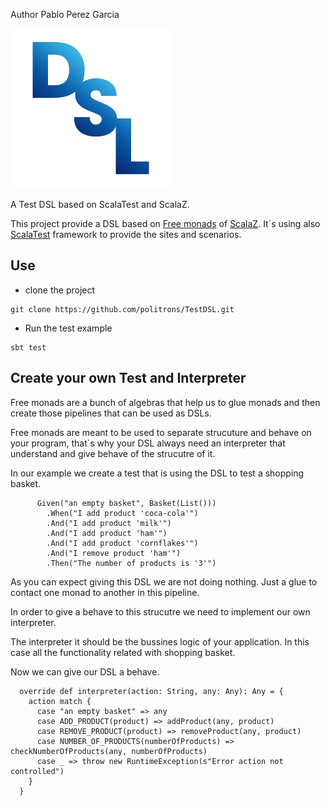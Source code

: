 Author  Pablo Perez Garcia

![My image](src/main/resources/img/dsl-icon.png)


A Test DSL based on ScalaTest and ScalaZ.

This project provide a DSL based on [Free monads](http://eed3si9n.com/learning-scalaz/Free+Monad.html) of [ScalaZ](https://github.com/scalaz/scalaz).
It´s using also [ScalaTest](http://www.scalatest.org/) framework to provide the sites and scenarios.

## Use

* clone the project
```
git clone https://github.com/politrons/TestDSL.git
```
* Run the test example
```
sbt test

```

## Create your own Test and Interpreter

Free monads are a bunch of algebras that help us to glue monads and then create those pipelines that can be used
as DSLs.

Free monads are meant to be used to separate strucuture and behave on your program, that´s why your DSL always need
an interpreter that understand and give behave of the strucutre of it.

In our example we create a test that is using the DSL to test a shopping basket.

```
      Given("an empty basket", Basket(List()))
        .When("I add product 'coca-cola'")
        .And("I add product 'milk'")
        .And("I add product 'ham'")
        .And("I add product 'cornflakes'")
        .And("I remove product 'ham'")
        .Then("The number of products is '3'")
```

As you can expect giving this DSL we are not doing nothing. Just a glue to contact one monad to another in this pipeline.

In order to give a behave to this strucutre we need to implement our own interpreter.

The interpreter it should be the bussines logic of your application. In this case all the functionality related with shopping basket.

Now we can give our DSL a behave.

```
  override def interpreter(action: String, any: Any): Any = {
    action match {
      case "an empty basket" => any
      case ADD_PRODUCT(product) => addProduct(any, product)
      case REMOVE_PRODUCT(product) => removeProduct(any, product)
      case NUMBER_OF_PRODUCTS(numberOfProducts) => checkNumberOfProducts(any, numberOfProducts)
      case _ => throw new RuntimeException(s"Error action not controlled")
    }
  }

```



